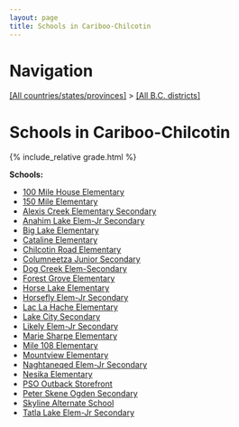 ```yaml
---
layout: page
title: Schools in Cariboo-Chilcotin
---
```

# Navigation

[[All countries/states/provinces]](../..) > [[All B.C. districts]](..)

# Schools in Cariboo-Chilcotin

{% include_relative grade.html %}

**Schools:**

- [100 Mile House Elementary](100_Mile_House_Elementary.md)
- [150 Mile Elementary](150_Mile_Elementary.md)
- [Alexis Creek Elementary Secondary](Alexis_Creek_Elementary_Secondary.md)
- [Anahim Lake Elem-Jr Secondary](Anahim_Lake_Elem-Jr_Secondary.md)
- [Big Lake Elementary](Big_Lake_Elementary.md)
- [Cataline Elementary](Cataline_Elementary.md)
- [Chilcotin Road Elementary](Chilcotin_Road_Elementary.md)
- [Columneetza Junior Secondary](Columneetza_Junior_Secondary.md)
- [Dog Creek Elem-Secondary](Dog_Creek_Elem-Secondary.md)
- [Forest Grove Elementary](Forest_Grove_Elementary.md)
- [Horse Lake Elementary](Horse_Lake_Elementary.md)
- [Horsefly Elem-Jr Secondary](Horsefly_Elem-Jr_Secondary.md)
- [Lac La Hache Elementary](Lac_La_Hache_Elementary.md)
- [Lake City Secondary](Lake_City_Secondary.md)
- [Likely Elem-Jr Secondary](Likely_Elem-Jr_Secondary.md)
- [Marie Sharpe Elementary](Marie_Sharpe_Elementary.md)
- [Mile 108 Elementary](Mile_108_Elementary.md)
- [Mountview Elementary](Mountview_Elementary.md)
- [Naghtaneqed Elem-Jr Secondary](Naghtaneqed_Elem-Jr_Secondary.md)
- [Nesika Elementary](Nesika_Elementary.md)
- [PSO Outback Storefront](PSO_Outback_Storefront.md)
- [Peter Skene Ogden Secondary](Peter_Skene_Ogden_Secondary.md)
- [Skyline Alternate School](Skyline_Alternate_School.md)
- [Tatla Lake Elem-Jr Secondary](Tatla_Lake_Elem-Jr_Secondary.md)
